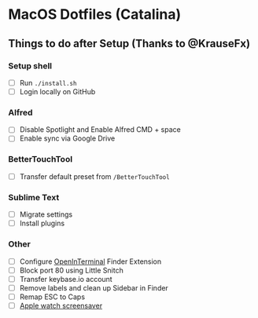 # MacOS Dotfiles (Catalina)

## Things to do after Setup (Thanks to @KrauseFx)

### Setup shell

- [ ] Run `./install.sh`
- [ ] Login locally on GitHub

### Alfred

- [ ] Disable Spotlight and Enable Alfred CMD + space
- [ ] Enable sync via Google Drive

### BetterTouchTool

- [ ] Transfer default preset from `/BetterTouchTool`

### Sublime Text

- [ ] Migrate settings
- [ ] Install plugins

### Other

- [ ] Configure [OpenInTerminal](https://github.com/Ji4n1ng/OpenInTerminal) Finder Extension
- [ ] Block port 80 using Little Snitch
- [ ] Transfer keybase.io account
- [ ] Remove labels and clean up Sidebar in Finder
- [ ] Remap ESC to Caps
- [ ] [Apple watch screensaver](http://www.rasmusnielsen.dk/applewatch/)

